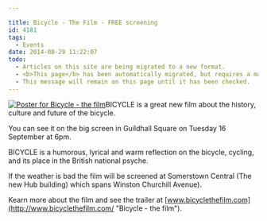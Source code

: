 ```yaml
---

title: Bicycle - The Film - FREE screening
id: 4181
tags:
  - Events
date: 2014-08-29 11:22:07
todo:
  - Articles on this site are being migrated to a new format.
  - <b>This page</b> has been automatically migrated, but requires a manual check-&amp;-tune to ensure the format and links all work as expected.
  - This message will remain on this page until it has been checked.
---
```


[![Poster for Bicycle - the film](http://www.pompeybug.co.uk/wp-content/uploads/2014/08/Bicycle-film-poster-s-203x300.jpg)](http://www.pompeybug.co.uk/wp-content/uploads/2014/08/Bicycle-film-poster-s.jpg)BICYCLE is a great new film about the history, culture and future of the bicycle.

You can see it on the big screen in Guildhall Square on Tuesday 16 September at 6pm.

BICYCLE is a humorous, lyrical and warm reflection on the bicycle, cycling, and its place in the British national psyche.

If the weather is bad the film will be screened at Somerstown Central (The new Hub building) which spans Winston Churchill Avenue).

Kearn more about the film and see the trailer at [www.bicyclethefilm.com](http://www.bicyclethefilm.com/ "Bicycle - the film").